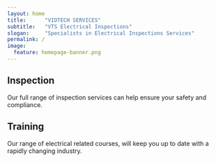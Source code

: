 ```yaml
---
layout: home
title:		"VIDTECH SERVICES"
subtitle:	"VTS Electrical Inspections"
slogan:		"Specialists in Electrical Inspections Services"
permalink: /
image:
  feature: homepage-banner.png
---
```


<div class="tiles">

  <div class="tile">
    <h2 class="post-title">Inspection</h2>
    <p class="post-excerpt">Our full range of inspection services can help ensure your safety and compliance.</p>
  </div><!-- /.tile -->

  <div class="tile">
    <h2 class="post-title">Training</h2>
    <p class="post-excerpt">Our range of electrical related courses, will keep you up to date with a rapidly changing industry. </p>
  </div><!-- /.tile -->


</div><!-- /.tiles -->
